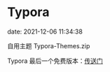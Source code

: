 # Typora

date: 2021-12-06 11:34:38

自用主题 Typora-Themes.zip

Typora 最后一个免费版本：[传送门](https://www.aliyundrive.com/s/Ad5Zd4aJajL)
